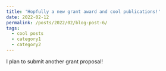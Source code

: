 ```yaml
---
title: 'Hopfully a new grant award and cool publications!'
date: 2022-02-12
permalink: /posts/2022/02/blog-post-6/
tags:
  - cool posts
  - category1
  - category2
---
```


I plan to submit another grant proposal! 
